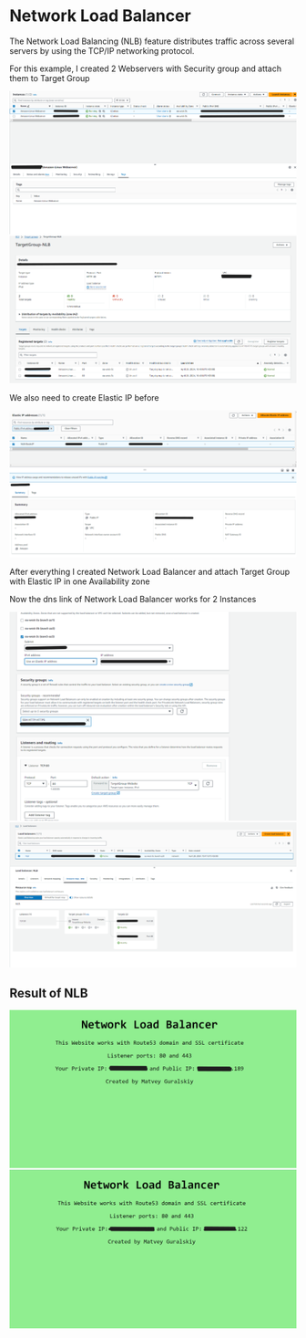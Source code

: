 # Network Load Balancer
The Network Load Balancing (NLB) feature distributes traffic across several servers by using the TCP/IP networking protocol.

For this example, I created 2 Webservers with Security group and attach them to Target Group

<img src="https://github.com/MatveyGuralskiy/AWS/blob/main/NLB/Screens/Instances.png?raw=true">

<img src="https://github.com/MatveyGuralskiy/AWS/blob/main/NLB/Screens/TargetGroup.png?raw=true">

We also need to create Elastic IP before

<img src="https://github.com/MatveyGuralskiy/AWS/blob/main/NLB/Screens/ElasticIP.png?raw=true">

After everything I created Network Load Balancer and attach Target Group with Elastic IP in one Availability zone

Now the dns link of Network Load Balancer works for 2 Instances

<img src="https://github.com/MatveyGuralskiy/AWS/blob/main/NLB/Screens/NLB-1.png?raw=true">

<img src="https://github.com/MatveyGuralskiy/AWS/blob/main/NLB/Screens/NLB-2.png?raw=true">

## Result of NLB

<img src="https://github.com/MatveyGuralskiy/AWS/blob/main/NLB/Screens/Website-1.png?raw=true">

<img src="https://github.com/MatveyGuralskiy/AWS/blob/main/NLB/Screens/Website-2.png?raw=true">




